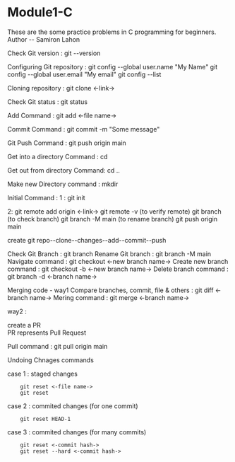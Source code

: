 # Module1-C
These are the some practice problems in C programming for beginners.
<br>
Author -- Samiron Lahon

 <!-- To check Git version run this command in terminal or Git Blash -->
 Check Git version :
 git --version

 <!-- To configuring Git run this command in terminal  --> 
 Configuring Git repository :
 git config --global user.name "My Name"
 git config --global user.email "My email"
 git config --list
 
 <!-- clone and status -->

 <!-- Clone : Cloning a repository on our local machine -->
 Cloning repository :
 git clone <-link->
 <!-- Status : Display the state of the code --> 
 Check Git status :
 git status

 <!-- Untracked : New files that git doesn't yet track -->
 <!-- Modified : Changed -->
 <!-- Staged :  File  is ready to be commited -->
 <!-- Unmodified : Unchanged -->

<!-- Add & Commit -->

<!-- add : adds new or changed files  in your working directory to the  Git staging  area -->
Add Command :
git add <-file name->
<!-- commit : it is the record of change -->
Commit Command :
git commit -m "Some message"

<!-- Push Command -->
<!-- push : upload local repo content to remote repo -->
Git Push Command :
git push origin main

<!-- to get into any directory -->
Get into a directory Command :
cd <name of the directory>
<!-- to get out from any directory -->
Get out from directory Command:
cd ..


<!-- make new directory into new folder  -->
Make new Directory command :
mkdir <name of the new directory>

<!-- Initial command -->
<!-- init : used to create a new git repo  -->
Initial Command :
1 :
git init

2:
git remote add origin <-link->
git remote -v   (to verify remote)
git branch      (to check branch)
git branch -M main   (to rename branch)
git push origin main

<!-- Work flow -->
create git repo--clone--changes--add--commit--push
 
 <!-- git branch -->
 Check Git Branch :
  git branch
 Rename Git branch : 
  git branch -M main
 Navigate command : 
  git checkout <-new branch name->
 Create new branch command : 
  git checkout -b <-new branch name->
 Delete branch command : 
  git branch -d <-branch name->


  <!-- Merging code -->

  <!-- way1 -->
 Merging code -
way1 
Compare branches, commit, file  & others :
  git diff <-branch name-> 
 Mering command : 
  git merge <-branch name->

  <!-- way2 -->
  way2 :
  <!-- PR(Pull request) : It lets you tell others about changes you've pushed to a branch in a repository on Github -->
  create a PR   
  PR represents Pull Request      

<!-- Pull Command -->
<!-- used to fetch and download content from a remote repo and immediately update the local repo to match that content. -->
Pull command :
git pull origin main

<!-- Resolving Merge Conflicts -->
<!-- An event that takes place when Git is unable to automatically resolve differences  in code between two commits. -->
  

<!-- Undoing Changes -->
Undoing Chnages commands

case 1 : staged changes 
         
        git reset <-file name->
        git reset

case 2 : commited changes (for one commit)        

        git reset HEAD-1

case 3 : commited changes (for many commits)

        git reset <-commit hash->
        git reset --hard <-commit hash->


<!-- Fork -->
<!-- A fork is a new repository that shares code and visibilty settings with the origina "upstream" repository. -->


<!-- Fork is a rough copy. -->







 
